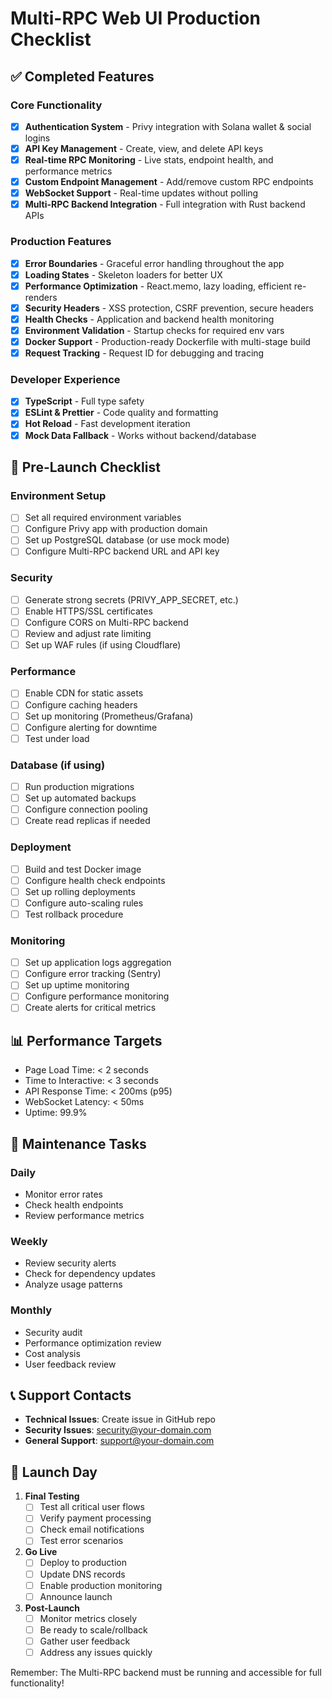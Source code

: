 # Multi-RPC Web UI Production Checklist

## ✅ Completed Features

### Core Functionality
- [x] **Authentication System** - Privy integration with Solana wallet & social logins
- [x] **API Key Management** - Create, view, and delete API keys
- [x] **Real-time RPC Monitoring** - Live stats, endpoint health, and performance metrics
- [x] **Custom Endpoint Management** - Add/remove custom RPC endpoints
- [x] **WebSocket Support** - Real-time updates without polling
- [x] **Multi-RPC Backend Integration** - Full integration with Rust backend APIs

### Production Features
- [x] **Error Boundaries** - Graceful error handling throughout the app
- [x] **Loading States** - Skeleton loaders for better UX
- [x] **Performance Optimization** - React.memo, lazy loading, efficient re-renders
- [x] **Security Headers** - XSS protection, CSRF prevention, secure headers
- [x] **Health Checks** - Application and backend health monitoring
- [x] **Environment Validation** - Startup checks for required env vars
- [x] **Docker Support** - Production-ready Dockerfile with multi-stage build
- [x] **Request Tracking** - Request ID for debugging and tracing

### Developer Experience
- [x] **TypeScript** - Full type safety
- [x] **ESLint & Prettier** - Code quality and formatting
- [x] **Hot Reload** - Fast development iteration
- [x] **Mock Data Fallback** - Works without backend/database

## 🚀 Pre-Launch Checklist

### Environment Setup
- [ ] Set all required environment variables
- [ ] Configure Privy app with production domain
- [ ] Set up PostgreSQL database (or use mock mode)
- [ ] Configure Multi-RPC backend URL and API key

### Security
- [ ] Generate strong secrets (PRIVY_APP_SECRET, etc.)
- [ ] Enable HTTPS/SSL certificates
- [ ] Configure CORS on Multi-RPC backend
- [ ] Review and adjust rate limiting
- [ ] Set up WAF rules (if using Cloudflare)

### Performance
- [ ] Enable CDN for static assets
- [ ] Configure caching headers
- [ ] Set up monitoring (Prometheus/Grafana)
- [ ] Configure alerting for downtime
- [ ] Test under load

### Database (if using)
- [ ] Run production migrations
- [ ] Set up automated backups
- [ ] Configure connection pooling
- [ ] Create read replicas if needed

### Deployment
- [ ] Build and test Docker image
- [ ] Configure health check endpoints
- [ ] Set up rolling deployments
- [ ] Configure auto-scaling rules
- [ ] Test rollback procedure

### Monitoring
- [ ] Set up application logs aggregation
- [ ] Configure error tracking (Sentry)
- [ ] Set up uptime monitoring
- [ ] Configure performance monitoring
- [ ] Create alerts for critical metrics

## 📊 Performance Targets

- Page Load Time: < 2 seconds
- Time to Interactive: < 3 seconds
- API Response Time: < 200ms (p95)
- WebSocket Latency: < 50ms
- Uptime: 99.9%

## 🔧 Maintenance Tasks

### Daily
- Monitor error rates
- Check health endpoints
- Review performance metrics

### Weekly
- Review security alerts
- Check for dependency updates
- Analyze usage patterns

### Monthly
- Security audit
- Performance optimization review
- Cost analysis
- User feedback review

## 📞 Support Contacts

- **Technical Issues**: Create issue in GitHub repo
- **Security Issues**: security@your-domain.com
- **General Support**: support@your-domain.com

## 🎉 Launch Day

1. **Final Testing**
   - [ ] Test all critical user flows
   - [ ] Verify payment processing
   - [ ] Check email notifications
   - [ ] Test error scenarios

2. **Go Live**
   - [ ] Deploy to production
   - [ ] Update DNS records
   - [ ] Enable production monitoring
   - [ ] Announce launch

3. **Post-Launch**
   - [ ] Monitor metrics closely
   - [ ] Be ready to scale/rollback
   - [ ] Gather user feedback
   - [ ] Address any issues quickly

Remember: The Multi-RPC backend must be running and accessible for full functionality!